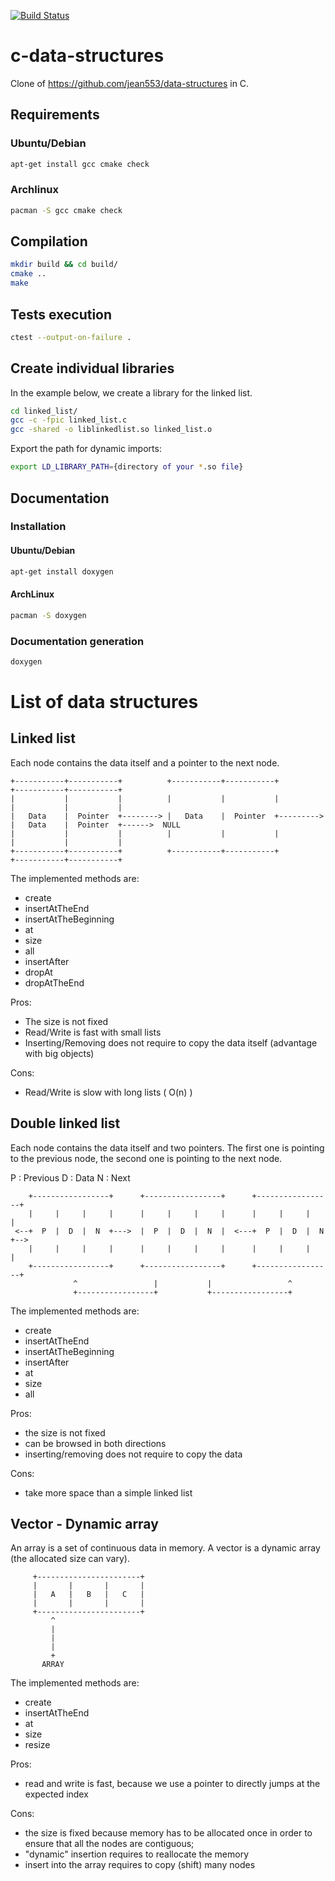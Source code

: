 [![Build Status](https://travis-ci.org/jean553/c-data-structures.svg?branch=master)](https://travis-ci.org/jean553/c-data-structures)

# c-data-structures

Clone of https://github.com/jean553/data-structures in C.

## Requirements

### Ubuntu/Debian

```bash
apt-get install gcc cmake check
```

### Archlinux

```bash
pacman -S gcc cmake check
```

## Compilation

```bash
mkdir build && cd build/
cmake ..
make
```

## Tests execution

```bash
ctest --output-on-failure .
```

## Create individual libraries

In the example below, we create a library for the linked list.

```bash
cd linked_list/
gcc -c -fpic linked_list.c
gcc -shared -o liblinkedlist.so linked_list.o
```

Export the path for dynamic imports:

```bash
export LD_LIBRARY_PATH={directory of your *.so file}
```

## Documentation

### Installation

#### Ubuntu/Debian

```bash
apt-get install doxygen
```

#### ArchLinux

```bash
pacman -S doxygen
```

### Documentation generation

```bash
doxygen
```

# List of data structures

## Linked list

Each node contains the data itself and a pointer to the next node.

```
+-----------+-----------+          +-----------+-----------+           +-----------+-----------+
|           |           |          |           |           |           |           |           |
|   Data    |  Pointer  +--------> |   Data    |  Pointer  +---------> |   Data    |  Pointer  +------>  NULL
|           |           |          |           |           |           |           |           |
+-----------+-----------+          +-----------+-----------+           +-----------+-----------+
```

The implemented methods are:
 * create
 * insertAtTheEnd
 * insertAtTheBeginning
 * at
 * size
 * all
 * insertAfter
 * dropAt
 * dropAtTheEnd

Pros:
 * The size is not fixed
 * Read/Write is fast with small lists
 * Inserting/Removing does not require to copy the data itself (advantage with big objects)

Cons:
 * Read/Write is slow with long lists ( O(n) )

## Double linked list

Each node contains the data itself and two pointers.
The first one is pointing to the previous node,
the second one is pointing to the next node.

P : Previous
D : Data
N : Next

```
    +-----------------+      +-----------------+      +-----------------+
    |     |     |     |      |     |     |     |      |     |     |     |
 <--+  P  |  D  |  N  +--->  |  P  |  D  |  N  |  <---+  P  |  D  |  N  +-->
    |     |     |     |      |     |     |     |      |     |     |     |
    +-----------------+      +-----------------+      +-----------------+
              ^                 |           |                 ^
              +-----------------+           +-----------------+
```

The implemented methods are:
 * create
 * insertAtTheEnd
 * insertAtTheBeginning
 * insertAfter
 * at
 * size
 * all

Pros:
 * the size is not fixed
 * can be browsed in both directions
 * inserting/removing does not require to copy the data

Cons:
 * take more space than a simple linked list

## Vector - Dynamic array

An array is a set of continuous data in memory.
A vector is a dynamic array (the allocated size can vary).

```
     +-----------------------+
     |       |       |       |
     |   A   |   B   |   C   |
     |       |       |       |
     +-----------------------+
         ^
         |
         |
         |
         +
       ARRAY
```

The implemented methods are:
 * create
 * insertAtTheEnd
 * at
 * size
 * resize

Pros:
 * read and write is fast, because we use a pointer to directly jumps at the expected index

Cons:
 * the size is fixed because memory has to be allocated once in order to ensure that all the nodes are contiguous;
 * "dynamic" insertion requires to reallocate the memory
 * insert into the array requires to copy (shift) many nodes
